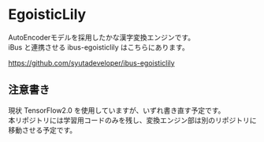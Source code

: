 # EgoisticLily

AutoEncoderモデルを採用したかな漢字変換エンジンです。  
iBus と連携させる ibus-egoisticlily はこちらにあります。  

https://github.com/syutadeveloper/ibus-egoisticlily  

## 注意書き
現状 TensorFlow2.0 を使用していますが、いずれ書き直す予定です。  
本リポジトリには学習用コードのみを残し、変換エンジン部は別のリポジトリに移動させる予定です。  

